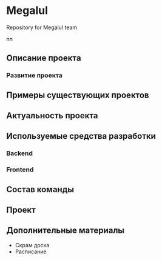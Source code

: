 # Megalul
Repository for Megalul team

пп
## Описание проекта
### Развитие проекта
## Примеры существующих проектов
## Актуальность проекта
## Используемые средства разработки
### Backend
### Frontend
## Состав команды
## Проект
## Дополнительные материалы
* Скрам доска
* Расписание
